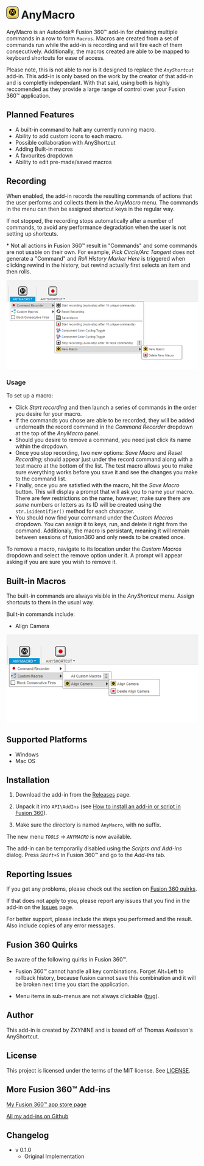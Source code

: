# ![](resources/anymacro/32x32.png) AnyMacro

AnyMacro is an Autodesk® Fusion 360™ add-in for chaining multiple commands in a row to form `Macros`. Macros are created from a set of commands run while the add-in is recording and will fire each of them consecutively. Additionally, the macros created are able to be mapped to keyboard shortcuts for ease of access.

Please note, this is not able to nor is it designed to replace the *`AnyShortcut`* add-in. This add-in is only based on the work by the creator of that add-in and is completly independant. With that said, using both is highly reccomended as they provide a large range of control over your Fusion 360™ application.

## Planned Features

* A built-in command to halt any currently running macro.
* Ability to add custom icons to each macro.
* Possible collaboration with AnyShortcut
* Adding Built-in macros
* A favourites dropdown
* Ability to edit pre-made/saved macros

## Recording

When enabled, the add-in records the resulting commands of actions that the user performs and collects them in the *AnyMacro* menu. The commands in the menu can then be assigned shortcut keys in the regular way.

If not stopped, the recording stops automatically after a number of commands, to avoid any performance degradation when the user is not setting up shortcuts.

\* Not all actions in Fusion 360™ result in "Commands" and some commands are not usable on their own. For example, *Pick Circle/Arc Tangent* does not generate a "Command" and *Roll History Marker Here* is triggered when clicking rewind in the history, but rewind actually first selects an item and then rolls.

![Screenshot](tracker_screenshot.png)

### Usage

To set up a macro:

* Click *Start recording* and then launch a series of commands in the order you desire for your macro.
* If the commands you chose are able to be recorded, they will be added underneath the record command in the *Command Recorder* dropdown at the top of the *AnyMacro* panel.
* Should you desire to remove a command, you need just click its name within the dropdown.
* Once you stop recording, two new options: *Save Macro* and *Reset Recording*; should appear just under the record command along with a test macro at the bottom of the list. The test macro allows you to make sure everything works before you save it and see the changes you make to the command list.
* Finally, once you are satisfied with the macro, hit the *Save Macro* button. This will display a prompt that will ask you to name your macro. There are few restrictions on the name, however, make sure there are *some* numbers or letters as its ID will be created using the `str.isidentifier()` method for each character.
* You should now find your command under the *Custom Macros* dropdown. You can assign it to keys, run, and delete it right from the command. Additionaly, the macro is persistant, meaning it will remain between sessions of fusion360 and only needs to be created once.

To remove a macro, navigate to its location under the *Custom Macros* dropdown and select the remove option under it. A prompt will appear asking if you are sure you wish to remove it.

## Built-in Macros

The built-in commands are always visible in the *AnyShortcut* menu. Assign shortcuts to them in the usual way.

Built-in commands include:

 * Align Camera

![Screenshot](builtin_screenshot.png)

## Supported Platforms

  * Windows
  * Mac OS

## Installation

1. Download the add-in from the [Releases](https://github.com/zxynine/AnyMacro/releases) page.

2. Unpack it into `API\AddIns` (see [How to install an add-in or script in Fusion 360](https://knowledge.autodesk.com/support/fusion-360/troubleshooting/caas/sfdcarticles/sfdcarticles/How-to-install-an-ADD-IN-and-Script-in-Fusion-360.html)).

3. Make sure the directory is named `AnyMacro`, with no suffix.

The new menu *`TOOLS`* -> *`ANYMACRO`* is now available.

The add-in can be temporarily disabled using the *Scripts and Add-ins* dialog. Press *`Shift+S`* in Fusion 360™ and go to the *Add-Ins* tab.

## Reporting Issues

If you get any problems, please check out the section on [Fusion 360 quirks](#fusion-360-quirks).

If that does not apply to you, please report any issues that you find in the add-in on the [Issues](https://github.com/zxynine/AnyMacro/issues) page.

For better support, please include the steps you performed and the result. Also include copies of any error messages.

## Fusion 360 Quirks

Be aware of the following quirks in Fusion 360™.

* Fusion 360™ cannot handle all key combinations. Forget Alt+Left to rollback history, because fusion cannot save this combination and it will be broken next time you start the application.

* Menu items in sub-menus are not always clickable ([bug](https://forums.autodesk.com/t5/fusion-360-api-and-scripts/api-bug-cannot-click-menu-items-in-nested-dropdown/td-p/9669144)).

## Author

This add-in is created by ZXYNINE and is based off of Thomas Axelsson's AnyShortcut.

## License

This project is licensed under the terms of the MIT license. See [LICENSE](LICENSE).

## More Fusion 360™ Add-ins

[My Fusion 360™ app store page](https://apps.autodesk.com/en/Publisher/PublisherHomepage?ID=EFHWLR46R29G)

[All my add-ins on Github](https://github.com/Zxynine?tab=repositories)

## Changelog

* v 0.1.0
  * Original Implementation 


